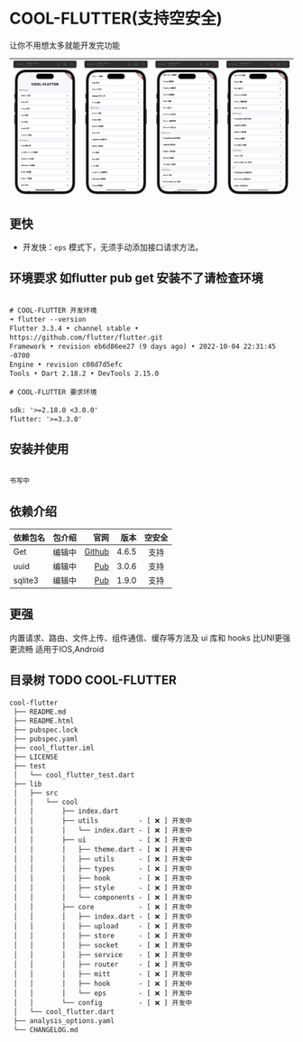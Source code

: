 # COOL-FLUTTER(支持空安全)

让你不用想太多就能开发完功能



| <img src="static/1.jpg" width="180"> | <img src="static/2.jpg" width="180"> | <img src="static/3.jpg" width="180"> | <img src="static/4.jpg" width="180"> |
| :----------------------------------- | -----------------------------------: | -----------------------------------: | -----------------------------------: |










## 更快

-   开发快：`eps` 模式下，无须手动添加接口请求方法。



## 环境要求 如flutter pub get 安装不了请检查环境
``` shell

# COOL-FLUTTER 开发环境
➜ flutter --version
Flutter 3.3.4 • channel stable • https://github.com/flutter/flutter.git
Framework • revision eb6d86ee27 (9 days ago) • 2022-10-04 22:31:45 -0700
Engine • revision c08d7d5efc
Tools • Dart 2.18.2 • DevTools 2.15.0

# COOL-FLUTTER 要求环境

sdk: '>=2.18.0 <3.0.0'
flutter: '>=3.3.0'

```
## 安装并使用

``` dart
 
书写中

```

## 依赖介绍

| 依赖包名 | 包介绍 |                                           官网 |  版本 | 空安全 |
| :------- | -----: | ---------------------------------------------: | ----: | :----: |
| Get      | 编辑中 |   [Github](https://github.com/jonataslaw/getx) | 4.6.5 |  支持  |
| uuid     | 编辑中 | [Pub](https://pub.flutter-io.cn/packages/uuid) | 3.0.6 |  支持  |
| sqlite3  | 编辑中 |        [Pub](https://pub.dev/packages/sqlite3) | 1.9.0 |  支持  |






## 更强

内置请求、路由、文件上传、组件通信、缓存等方法及 ui 库和 hooks
比UNI更强更流畅 适用于IOS,Android


## 目录树 TODO COOL-FLUTTER
```
cool-flutter
 ├── README.md
 ├── README.html
 ├── pubspec.lock
 ├── pubspec.yaml
 ├── cool_flutter.iml
 ├── LICENSE
 ├── test
 │   └── cool_flutter_test.dart
 ├── lib
 │   ├── src
 │   │   └── cool
 │   │       ├── index.dart
 │   │       ├── utils          - [ ❌ ] 开发中
 │   │       │   └── index.dart - [ ❌ ] 开发中
 │   │       ├── ui             - [ ❌ ] 开发中
 │   │       │   ├── theme.dart - [ ❌ ] 开发中
 │   │       │   ├── utils      - [ ❌ ] 开发中
 │   │       │   ├── types      - [ ❌ ] 开发中
 │   │       │   ├── hook       - [ ❌ ] 开发中
 │   │       │   ├── style      - [ ❌ ] 开发中
 │   │       │   └── components - [ ❌ ] 开发中
 │   │       ├── core           - [ ❌ ] 开发中
 │   │       │   ├── index.dart - [ ❌ ] 开发中
 │   │       │   ├── upload     - [ ❌ ] 开发中
 │   │       │   ├── store      - [ ❌ ] 开发中
 │   │       │   ├── socket     - [ ❌ ] 开发中
 │   │       │   ├── service    - [ ❌ ] 开发中
 │   │       │   ├── router     - [ ❌ ] 开发中
 │   │       │   ├── mitt       - [ ❌ ] 开发中
 │   │       │   ├── hook       - [ ❌ ] 开发中
 │   │       │   └── eps        - [ ❌ ] 开发中
 │   │       └── config         - [ ❌ ] 开发中
 │   └── cool_flutter.dart
 ├── analysis_options.yaml
 └── CHANGELOG.md
 ```